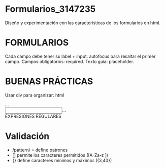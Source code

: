 # Formularios_3147235
Diseño y experimentación con las características de los formularios en html.

# FORMULARIOS
Cada campo debe tener su label + input.
autofocus para resaltar el primer campo.
Campos obligatorios: required.
Texto guía: placeholder.

# BUENAS PRÁCTICAS
Usar div para organizar:
html
<div><label>...</label></div>
<div><input>...</input></div>
EXPRESIONES REGULARES

# Validación
- /pattern/ = define patrones
- [] permite los caracteres permitidos ([A-Za-z ])
- {} define caracteres mínimos y máximos ({3,40})